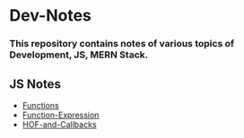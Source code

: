 # Dev-Notes
### This repository contains notes of various topics of Development, JS, MERN Stack.

## JS Notes
* [Functions](https://github.com/himanshuramteke/Dev-Notes/blob/main/Function_DRY_RUN_Notes.pdf)
* [Function-Expression](https://github.com/himanshuramteke/Dev-Notes/blob/main/Function_Expressions.pdf)
* [HOF-and-Callbacks](https://github.com/himanshuramteke/Dev-Notes/blob/main/HOF-and-Callbacks.pdf)
